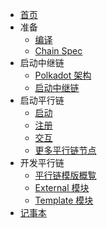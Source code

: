 <!-- docs/_sidebar.md -->

- [首页](zh-cn/)
- 准备
  - [编译](zh-cn/1-prep/1-compiling.md)
  - [Chain Spec](zh-cn/1-prep/2-chain-spec.md)
- 启动中继链
  - [Polkadot 架构](zh-cn/2-relay-chain/1-architecture.md)
  - [启动中继链](zh-cn/2-relay-chain/2-launch.md)
- 启动平行链
  - [启动](zh-cn/3-parachains/1-launch.md)
  - [注册](zh-cn/3-parachains/2-register.md)
  - [交互](zh-cn/3-parachains/3-interact.md)
  - [更多平行链节点](zh-cn/3-parachains/4-more-nodes.md)
- 开发平行链
  - [平行链模版概覧](zh-cn/5-develop/1-template-overview.md)
  - [External 模块](zh-cn/5-develop/2-external-pallet.md)
  - [Template 模块](zh-cn/5-develop/3-template-pallet.md)
- [记事本](shared/embedded-notes.md)
